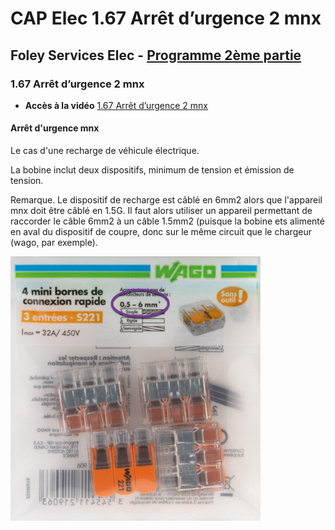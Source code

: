 # CAP Elec 1.67 Arrêt d’urgence 2 mnx
## Foley Services Elec - [Programme 2ème partie](../2eme_partie/README.md)

### 1.67 Arrêt d’urgence 2 mnx

- **Accès à la vidéo** [1.67 Arrêt d’urgence 2 mnx](https://youtu.be/dvejGrUoQ3c)

#### Arrêt d'urgence mnx

Le cas d'une recharge de véhicule électrique.

La bobine inclut deux dispositifs, minimum de tension et émission de tension.

Remarque. Le dispositif de recharge est câblé en 6mm2 alors que l'appareil mnx doit être câblé en 1.5G. Il faut alors utiliser un appareil permettant de raccorder le câble 6mm2 à un câble 1.5mm2 (puisque la bobine ets alimenté en aval du dispositif de coupre, donc sur le même circuit que le chargeur (wago, par exemple).

<img src="./images/wago.png" width="400">